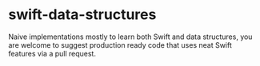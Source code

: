 # swift-data-structures
Naive implementations mostly to learn both Swift and data structures, you are welcome to suggest production ready code that uses neat Swift features via a pull request.
